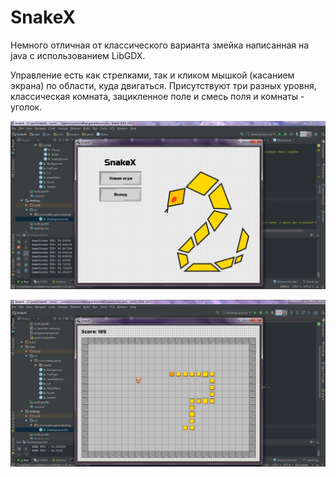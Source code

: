 # SnakeX

Немного отличная от классического варианта змейка написанная на java с использованием LibGDX.

Управление есть как стрелками, так и кликом мышкой (касанием экрана) по области, куда двигаться.
Присутствуют три разных уровня, классическая комната, зацикленное поле и смесь поля и комнаты - уголок. 

![alt main menu](http://github.com/G-gekko/SnakeX/blob/master/screenshots/screenshot%201.png "Main menu")

![alt game](http://github.com/G-gekko/SnakeX/blob/master/screenshots/screenshot%203.png "Game")
